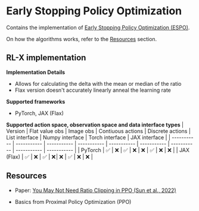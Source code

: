 # Early Stopping Policy Optimization

Contains the implementation of [Early Stopping Policy Optimization (ESPO)](https://arxiv.org/pdf/2202.00079).

On how the algorithms works, refer to the [Resources](#resources) section.


## RL-X implementation

**Implementation Details**
- Allows for calculating the delta with the mean or median of the ratio
- Flax version doesn't accurately linearly anneal the learning rate

**Supported frameworks**
- PyTorch, JAX (Flax)

**Supported action space, observation space and data interface types**
| Version | Flat value obs | Image obs | Contiuous actions | Discrete actions | List interface | Numpy interface | Torch interface | JAX interface |
| ----------- | ----------- | ----------- | ----------- | ----------- | ----------- | ----------- | ----------- | ----------- |
| PyTorch | ✅ | ❌ | ✅ | ❌ | ❌ | ✅ | ❌ | ❌ |
| JAX (Flax) | ✅ | ❌ | ✅ | ❌ | ❌ | ✅ | ❌ | ❌ |


## Resources

- Paper: [You May Not Need Ratio Clipping in PPO (Sun et al., 2022)](https://arxiv.org/pdf/2202.00079)

- Basics from Proximal Policy Optimization (PPO)